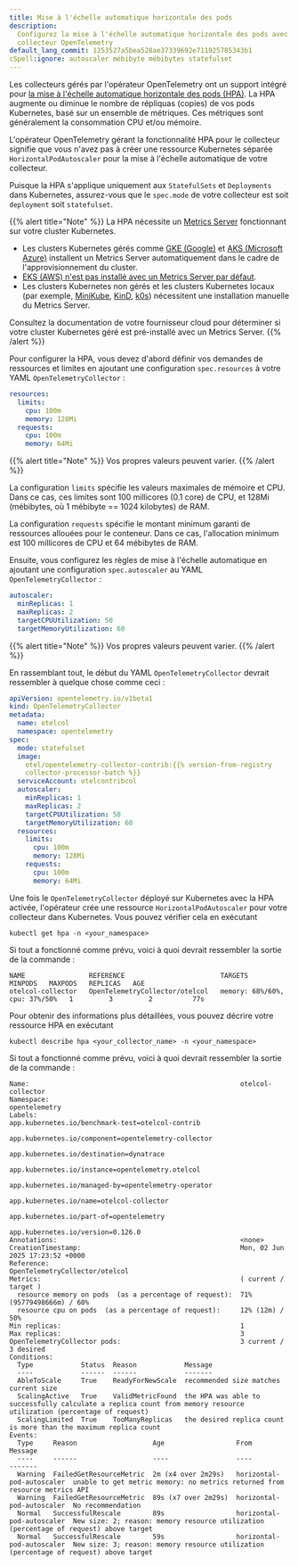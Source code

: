 ```yaml
---
title: Mise à l'échelle automatique horizontale des pods
description:
  Configurez la mise à l'échelle automatique horizontale des pods avec votre
  collecteur OpenTelemetry
default_lang_commit: 1253527a5bea528ae37339692e711925785343b1
cSpell:ignore: autoscaler mébibyte mébibytes statefulset
---
```


Les collecteurs gérés par l'opérateur OpenTelemetry ont un support intégré pour
[la mise à l'échelle automatique horizontale des pods (HPA)](https://kubernetes.io/docs/tasks/run-application/horizontal-pod-autoscale/).
La HPA augmente ou diminue le nombre de répliquas (copies) de vos pods
Kubernetes, basé sur un ensemble de métriques. Ces métriques sont généralement
la consommation CPU et/ou mémoire.

L'opérateur OpenTelemetry gérant la fonctionnalité HPA pour le collecteur
signifie que vous n'avez pas à créer une ressource Kubernetes séparée
`HorizontalPodAutoscaler` pour la mise à l'échelle automatique de votre
collecteur.

Puisque la HPA s'applique uniquement aux `StatefulSets` et `Deployments` dans
Kubernetes, assurez-vous que le `spec.mode` de votre collecteur est soit
`deployment` soit `statefulset`.

{{% alert title="Note" %}} La HPA nécessite un
[Metrics Server](https://github.com/kubernetes-sigs/metrics-server) fonctionnant
sur votre cluster Kubernetes.

- Les clusters Kubernetes gérés comme
  [GKE (Google)](https://cloud.google.com/kubernetes-engine?hl=en) et
  [AKS (Microsoft Azure)](https://azure.microsoft.com/en-us/products/kubernetes-service)
  installent un Metrics Server automatiquement dans le cadre de
  l'approvisionnement du cluster.
- [EKS (AWS) n'est pas installé avec un Metrics Server par défaut](https://docs.aws.amazon.com/eks/latest/userguide/metrics-server.html).
- Les clusters Kubernetes non gérés et les clusters Kubernetes locaux (par
  exemple, [MiniKube](https://minikube.sigs.k8s.io/docs/),
  [KinD](https://kind.sigs.k8s.io/), [k0s](https://k0sproject.io)) nécessitent
  une installation manuelle du Metrics Server.

Consultez la documentation de votre fournisseur cloud pour déterminer si votre
cluster Kubernetes géré est pré-installé avec un Metrics Server. {{% /alert %}}

Pour configurer la HPA, vous devez d'abord définir vos demandes de ressources et
limites en ajoutant une configuration `spec.resources` à votre YAML
`OpenTelemetryCollector` :

```yaml
resources:
  limits:
    cpu: 100m
    memory: 128Mi
  requests:
    cpu: 100m
    memory: 64Mi
```

{{% alert title="Note" %}} Vos propres valeurs peuvent varier. {{% /alert %}}

La configuration `limits` spécifie les valeurs maximales de mémoire et CPU. Dans
ce cas, ces limites sont 100 millicores (0.1 core) de CPU, et 128Mi (mébibytes,
où 1 mébibyte == 1024 kilobytes) de RAM.

La configuration `requests` spécifie le montant minimum garanti de ressources
allouées pour le conteneur. Dans ce cas, l'allocation minimum est 100 millicores
de CPU et 64 mébibytes de RAM.

Ensuite, vous configurez les règles de mise à l'échelle automatique en ajoutant
une configuration `spec.autoscaler` au YAML `OpenTelemetryCollector` :

```yaml
autoscaler:
  minReplicas: 1
  maxReplicas: 2
  targetCPUUtilization: 50
  targetMemoryUtilization: 60
```

{{% alert title="Note" %}} Vos propres valeurs peuvent varier. {{% /alert %}}

En rassemblant tout, le début du YAML `OpenTelemetryCollector` devrait
ressembler à quelque chose comme ceci :

```yaml
apiVersion: opentelemetry.io/v1beta1
kind: OpenTelemetryCollector
metadata:
  name: otelcol
  namespace: opentelemetry
spec:
  mode: statefulset
  image:
    otel/opentelemetry-collector-contrib:{{% version-from-registry
    collector-processor-batch %}}
  serviceAccount: otelcontribcol
  autoscaler:
    minReplicas: 1
    maxReplicas: 2
    targetCPUUtilization: 50
    targetMemoryUtilization: 60
  resources:
    limits:
      cpu: 100m
      memory: 128Mi
    requests:
      cpu: 100m
      memory: 64Mi
```

Une fois le `OpenTelemetryCollector` déployé sur Kubernetes avec la HPA activée,
l'opérateur crée une ressource `HorizontalPodAutoscaler` pour votre collecteur
dans Kubernetes. Vous pouvez vérifier cela en exécutant

`kubectl get hpa -n <your_namespace>`

Si tout a fonctionné comme prévu, voici à quoi devrait ressembler la sortie de
la commande :

```nocode
NAME                REFERENCE                        TARGETS                         MINPODS   MAXPODS   REPLICAS   AGE
otelcol-collector   OpenTelemetryCollector/otelcol   memory: 68%/60%, cpu: 37%/50%   1         3         2          77s
```

Pour obtenir des informations plus détaillées, vous pouvez décrire votre
ressource HPA en exécutant

`kubectl describe hpa <your_collector_name> -n <your_namespace>`

Si tout a fonctionné comme prévu, voici à quoi devrait ressembler la sortie de
la commande :

```nocode
Name:                                                     otelcol-collector
Namespace:                                                opentelemetry
Labels:                                                   app.kubernetes.io/benchmark-test=otelcol-contrib
                                                          app.kubernetes.io/component=opentelemetry-collector
                                                          app.kubernetes.io/destination=dynatrace
                                                          app.kubernetes.io/instance=opentelemetry.otelcol
                                                          app.kubernetes.io/managed-by=opentelemetry-operator
                                                          app.kubernetes.io/name=otelcol-collector
                                                          app.kubernetes.io/part-of=opentelemetry
                                                          app.kubernetes.io/version=0.126.0
Annotations:                                              <none>
CreationTimestamp:                                        Mon, 02 Jun 2025 17:23:52 +0000
Reference:                                                OpenTelemetryCollector/otelcol
Metrics:                                                  ( current / target )
  resource memory on pods  (as a percentage of request):  71% (95779498666m) / 60%
  resource cpu on pods  (as a percentage of request):     12% (12m) / 50%
Min replicas:                                             1
Max replicas:                                             3
OpenTelemetryCollector pods:                              3 current / 3 desired
Conditions:
  Type            Status  Reason            Message
  ----            ------  ------            -------
  AbleToScale     True    ReadyForNewScale  recommended size matches current size
  ScalingActive   True    ValidMetricFound  the HPA was able to successfully calculate a replica count from memory resource utilization (percentage of request)
  ScalingLimited  True    TooManyReplicas   the desired replica count is more than the maximum replica count
Events:
  Type     Reason                   Age                  From                       Message
  ----     ------                   ----                 ----                       -------
  Warning  FailedGetResourceMetric  2m (x4 over 2m29s)   horizontal-pod-autoscaler  unable to get metric memory: no metrics returned from resource metrics API
  Warning  FailedGetResourceMetric  89s (x7 over 2m29s)  horizontal-pod-autoscaler  No recommendation
  Normal   SuccessfulRescale        89s                  horizontal-pod-autoscaler  New size: 2; reason: memory resource utilization (percentage of request) above target
  Normal   SuccessfulRescale        59s                  horizontal-pod-autoscaler  New size: 3; reason: memory resource utilization (percentage of request) above target
```
